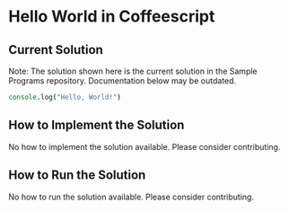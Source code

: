 # Hello World in Coffeescript

## Current Solution

Note: The solution shown here is the current solution in the Sample Programs repository. Documentation below may be outdated.

```Coffeescript
console.log("Hello, World!")

```

## How to Implement the Solution

No how to implement the solution available. Please consider contributing.

## How to Run the Solution

No how to run the solution available. Please consider contributing.